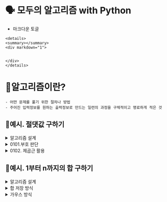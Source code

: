 # 🗣 모두의 알고리즘 with Python
- 마크다운 토글
```
<details>
<summary></summary>
<div markdown="1">


</div>
</details>
```


# 🎯알고리즘이란?
    
    - 어떤 문제를 풀기 위한 절차나 방법
    - 주어진 입력정보를 원하는 출력정보로 만드는 일련의 과정을 구체적이고 명료하게 적은 것

## 📜예시. 절댓값 구하기

<details>
<summary>알고리즘 설계</summary>
<div markdown="1">

    - 0부터 특정 수에 해당하는 거리의 값을 의미하는 절댓값을 프로그래밍으로 구현하자
    - 문제 : 어떤 숫자의 절댓값 구하기
    - 입력 : 절댓값을 구할 실수 a
    - 출력 : a의 절댓값

    <br>

    1. a가 0보다 크거나 같은지 확인하고, 같다면 a를 결과로 반환
    2. 1이 아니라면(a가 0보다 작으면) -a를 결과로 반환

</div>
</details>

<details>
<summary>0101.부호 판단</summary>
<div markdown="1">

```python
def abs_sign(a):
    if a >= 0:
        return a
    else:
        return -a


print(abs_sign(-3))
```
위의 알고리즘을 설계한 방식과 동일하게 코드를 구현

</div>
</details>

<details>
<summary>0102. 제곱근 활용</summary>
<div markdown="1">

```python
import math


def abs_square(a):
    b = a * a
    return math.sqrt(b)


print(abs_square(-7))
```

    - 실수의 제곱수는 언제나 양수라는 것을 활용한 알고리즘.
    1. 입력 수를 제곱함
    2. 제곱수를 제곱근처리하여 반환

    <br>

    - math 라이브러리를 활용, math.sqrt 메서드가 제곱근에 해당함
    - 분기문을 사용하지 않고도 진행하여 모든 케이스를 커버했다는 점을 주목.

</div>
</details>

## 📜예시. 1부터 n까지의 합 구하기

<details>
<summary>알고리즘 설계</summary>
<div markdown="1">

    - 문제 : 1부터 n까지의 합에서 어떤 수가 들어가더라도 동일한 값을 계산할 수 있어야함
    - 입력 : 마지막 합할 숫자 
    - 출력 : 1부터 n까지 더한 값

    <br>

    - 설계하기
    - 1더하기2를 계산한 결과를 저장, 저장한 결과와 3을 계산한 결과를 다시 저장, ...
    - 입력한 마지막 숫자만큼 반복하기

</div>
</details>    

<details>
<summary>합 저장 방식</summary>
<div markdown="1">

```python
def sum_n(n):
    s = 0
    for i in range(1, n+1):
        s = s + 1
    return s
```

</div>
</details>

<details>
<summary>가우스 방식</summary>
<div markdown="1">

```python
def sum_n(n):
    return n * (n+1) // 2 # 슬래시 두 개(//)는 정수 나눗셈을 의미
```

</div>
</details>
